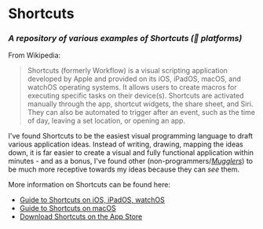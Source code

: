 # Shortcuts
### *A repository of various examples of Shortcuts ( platforms)*

From Wikipedia:
> Shortcuts (formerly Workflow) is a visual scripting application developed by Apple and provided on its iOS, iPadOS, macOS, and watchOS operating systems. It allows users to create macros for executing specific tasks on their device(s).
> Shortcuts are activated manually through the app, shortcut widgets, the share sheet, and Siri. They can also be automated to trigger after an event, such as the time of day, leaving a set location, or opening an app.

I've found Shortcuts to be the easiest visual programming language to draft various application ideas. Instead of writing, drawing, mapping the ideas down, it is far easier to create a visual and fully functional application within minutes - and as a bonus, I've found other (non-programmers/[*Mugglers*](https://en.wikipedia.org/wiki/Muggle)) to be much more receptive towards my ideas because they can *see* them. 

More information on Shortcuts can be found here:
- [Guide to Shortcuts on iOS, iPadOS, watchOS](https://support.apple.com/guide/shortcuts/welcome/ios)
- [Guide to Shortcuts on macOS](https://support.apple.com/guide/shortcuts-mac/welcome/mac)
- [Download Shortcuts on the App Store](https://apps.apple.com/us/app/shortcuts/id915249334)
